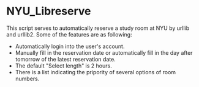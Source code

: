 # NYU_Libreserve
This script serves to automatically reserve a study room at NYU by urllib and urllib2.
Some of the features are as following:
* Automatically login into the user's account.
* Manually fill in the reservation date or automatically fill in the day after tomorrow of the latest reservation date.
* The default "Select length" is 2 hours.
* There is a list indicating the pripority of several options of room numbers.
